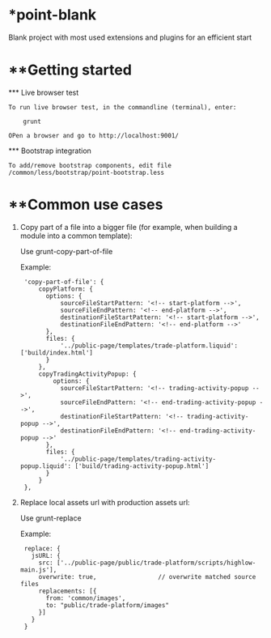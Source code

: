 *point-blank
===========

Blank project with most used extensions and plugins for an efficient start


**Getting started
===============

*** Live browser test

	To run live browser test, in the commandline (terminal), enter:

		grunt

	OPen a browser and go to http://localhost:9001/


*** Bootstrap integration

	To add/remove bootstrap components, edit file /common/less/bootstrap/point-bootstrap.less

**Common use cases
================

1. Copy part of a file into a bigger file (for example, when building a module into a common template):

	Use grunt-copy-part-of-file

	Example:

		'copy-part-of-file': {
			copyPlatform: {
			  options: {
			      sourceFileStartPattern: '<!-- start-platform -->',
			      sourceFileEndPattern: '<!-- end-platform -->',
			      destinationFileStartPattern: '<!-- start-platform -->',
			      destinationFileEndPattern: '<!-- end-platform -->'
			  },	
			  files: {
			      '../public-page/templates/trade-platform.liquid': ['build/index.html']
			  }
			},
			copyTradingActivityPopup: {
				options: {
			      sourceFileStartPattern: '<!-- trading-activity-popup -->',
			      sourceFileEndPattern: '<!-- end-trading-activity-popup -->',
			      destinationFileStartPattern: '<!-- trading-activity-popup -->',
			      destinationFileEndPattern: '<!-- end-trading-activity-popup -->'
			  },	
			  files: {
			      '../public-page/templates/trading-activity-popup.liquid': ['build/trading-activity-popup.html']
			  }
			}
		},


2. Replace local assets url with production assets url:
	
	Use grunt-replace

	Example: 

		replace: {
		  jsURL: {
		    src: ['../public-page/public/trade-platform/scripts/highlow-main.js'],
		    overwrite: true,                 // overwrite matched source files
		    replacements: [{
		      from: 'common/images',		      
		      to: "public/trade-platform/images"
		    }]
		  }
		}




